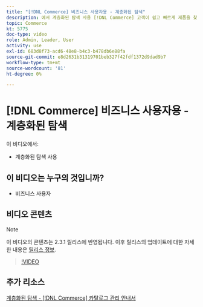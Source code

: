 ```yaml
---
title: "[!DNL Commerce] 비즈니스 사용자용 - 계층화된 탐색"
description: 에서 계층화된 탐색 사용 [!DNL Commerce] 고객이 쉽고 빠르게 제품을 찾을 수 있도록 보관한다.
topic: Commerce
kt: 5775
doc-type: video
role: Admin, Leader, User
activity: use
exl-id: 683d8f73-acd6-48e8-b4c3-b478db6e88fa
source-git-commit: e8d2631b31319701beb327f42fdf1372d9dad9b7
workflow-type: tm+mt
source-wordcount: '81'
ht-degree: 0%

---
```


# [!DNL Commerce] 비즈니스 사용자용 - 계층화된 탐색

이 비디오에서:

- 계층화된 탐색 사용

## 이 비디오는 누구의 것입니까?

- 비즈니스 사용자

## 비디오 콘텐츠

>[!NOTE]
>
>이 비디오의 콘텐츠는 2.3.1 릴리스에 반영됩니다. 이후 릴리스의 업데이트에 대한 자세한 내용은 [릴리스 정보](https://experienceleague.adobe.com/docs/commerce-operations/release/notes/overview.html).

>[!VIDEO](https://video.tv.adobe.com/v/36186?quality=12&learn=on)

## 추가 리소스

[계층화된 탐색 - [!DNL Commerce] 카탈로그 관리 안내서](https://experienceleague.adobe.com/docs/commerce-admin/catalog/catalog/navigation/navigation-layered.html)
